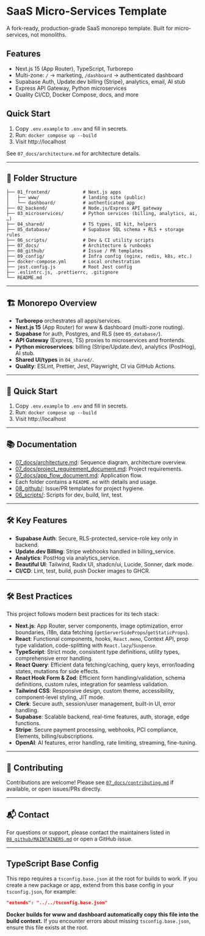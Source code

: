 # SaaS Micro-Services Template

A fork-ready, production-grade SaaS monorepo template. Built for micro-services, not monoliths.

## Features
- Next.js 15 (App Router), TypeScript, Turborepo
- Multi-zone: `/` → marketing, `/dashboard` → authenticated dashboard
- Supabase Auth, Update.dev billing (Stripe), analytics, email, AI stub
- Express API Gateway, Python microservices
- Quality CI/CD, Docker Compose, docs, and more

## Quick Start
1. Copy `.env.example` to `.env` and fill in secrets.
2. Run: `docker compose up --build`
3. Visit http://localhost

See `07_docs/architecture.md` for architecture details.

---

## 📁 Folder Structure

```
├── 01_frontend/            # Next.js apps
│   ├── www/                # landing site (public)
│   └── dashboard/          # authenticated app
├── 02_backend/             # Node.js/Express API gateway
├── 03_microservices/       # Python services (billing, analytics, ai, …)
├── 04_shared/              # TS types, UI kit, helpers
├── 05_database/            # Supabase SQL schema + RLS + storage rules
├── 06_scripts/             # Dev & CI utility scripts
├── 07_docs/                # Architecture & runbooks
├── 08_github/              # Issue / PR templates
├── 09_config/              # Infra config (nginx, redis, k8s, etc.)
├── docker-compose.yml      # Local orchestration
├── jest.config.js          # Root Jest config
├── .eslintrc.js, .prettierrc, .gitignore
└── README.md
```

---

## 🏗️ Monorepo Overview
- **Turborepo** orchestrates all apps/services.
- **Next.js 15** (App Router) for www & dashboard (multi-zone routing).
- **Supabase** for auth, Postgres, and RLS (see `05_database/`).
- **API Gateway** (Express, TS) proxies to microservices and frontends.
- **Python microservices**: billing (Stripe/Update.dev), analytics (PostHog), AI stub.
- **Shared UI/types** in `04_shared/`.
- **Quality**: ESLint, Prettier, Jest, Playwright, CI via GitHub Actions.

---

## 🚀 Quick Start
1. Copy `.env.example` to `.env` and fill in secrets.
2. Run: `docker compose up --build`
3. Visit http://localhost

---

## 📚 Documentation
- [07_docs/architecture.md](07_docs/architecture.md): Sequence diagram, architecture overview.
- [07_docs/project_requirement_document.md](07_docs/project_requirement_document.md): Project requirements.
- [07_docs/app_flow_document.md](07_docs/app_flow_document.md): Application flow.
- Each folder contains a `README.md` with details and usage.
- [08_github/](08_github/): Issue/PR templates for project hygiene.
- [06_scripts/](06_scripts/): Scripts for dev, build, lint, test.

---

## 🛠️ Key Features
- **Supabase Auth**: Secure, RLS-protected, service-role key only in backend.
- **Update.dev Billing**: Stripe webhooks handled in billing_service.
- **Analytics**: PostHog via analytics_service.
- **Beautiful UI**: Tailwind, Radix UI, shadcn/ui, Lucide, Sonner, dark mode.
- **CI/CD**: Lint, test, build, push Docker images to GHCR.

---

## 🛠️ Best Practices

This project follows modern best practices for its tech stack:

- **Next.js**: App Router, server components, image optimization, error boundaries, i18n, data fetching (`getServerSideProps`/`getStaticProps`).
- **React**: Functional components, hooks, `React.memo`, Context API, prop type validation, code-splitting with `React.lazy`/`Suspense`.
- **TypeScript**: Strict mode, consistent type definitions, utility types, comprehensive error handling.
- **React Query**: Efficient data fetching/caching, query keys, error/loading states, mutations for side effects.
- **React Hook Form & Zod**: Efficient form handling/validation, schema definitions, custom rules, integration for seamless validation.
- **Tailwind CSS**: Responsive design, custom theme, accessibility, component-level styling, JIT mode.
- **Clerk**: Secure auth, session/user management, built-in UI, error handling.
- **Supabase**: Scalable backend, real-time features, auth, storage, edge functions.
- **Stripe**: Secure payment processing, webhooks, PCI compliance, Elements, billing/subscriptions.
- **OpenAI**: AI features, error handling, rate limiting, streaming, fine-tuning.

---

## 📝 Contributing

Contributions are welcome! Please see [`07_docs/contributing.md`](07_docs/contributing.md) if available, or open issues/PRs directly.

---

## 📬 Contact

For questions or support, please contact the maintainers listed in [`08_github/MAINTAINERS.md`](08_github/MAINTAINERS.md) or open a GitHub issue.

---

## TypeScript Base Config

This repo requires a `tsconfig.base.json` at the root for builds to work.
If you create a new package or app, extend from this base config in your `tsconfig.json`, for example:

```json
"extends": "../../tsconfig.base.json"
```

**Docker builds for www and dashboard automatically copy this file into the build context.**
If you encounter errors about missing `tsconfig.base.json`, ensure this file exists at the root.
